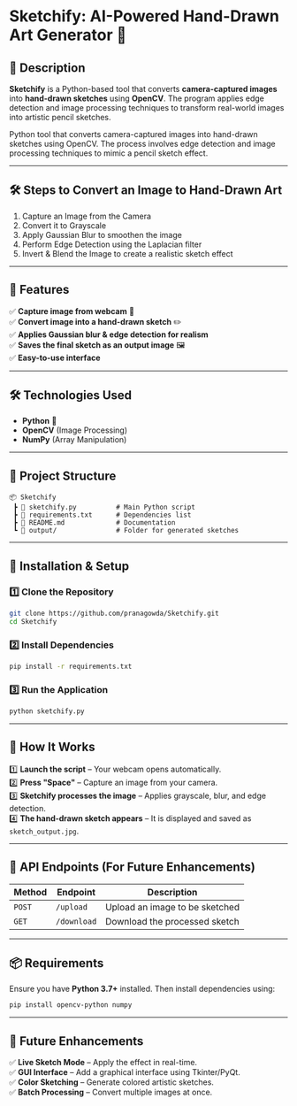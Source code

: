 # **Sketchify: AI-Powered Hand-Drawn Art Generator** 🎨  

## **📌 Description**  
**Sketchify** is a Python-based tool that converts **camera-captured images** into **hand-drawn sketches** using **OpenCV**. The program applies edge detection and image processing techniques to transform real-world images into artistic pencil sketches.  


Python tool that converts camera-captured images into hand-drawn sketches using OpenCV. The process involves edge detection and image processing techniques to mimic a pencil sketch effect.

---
## **🛠 Steps to Convert an Image to Hand-Drawn Art**
1. Capture an Image from the Camera
2. Convert it to Grayscale
3. Apply Gaussian Blur to smoothen the image
4. Perform Edge Detection using the Laplacian filter
5. Invert & Blend the Image to create a realistic sketch effect

---

## **🚀 Features**  
✅ **Capture image from webcam** 📸  
✅ **Convert image into a hand-drawn sketch** ✏️  
✅ **Applies Gaussian blur & edge detection for realism**  
✅ **Saves the final sketch as an output image** 🖼️  
✅ **Easy-to-use interface**  

---

## **🛠 Technologies Used**  
- **Python** 🐍  
- **OpenCV** (Image Processing)  
- **NumPy** (Array Manipulation)  

---

## **📂 Project Structure**  
```
📦 Sketchify
 ┣ 📜 sketchify.py          # Main Python script
 ┣ 📜 requirements.txt      # Dependencies list
 ┣ 📜 README.md             # Documentation
 ┗ 📂 output/               # Folder for generated sketches
```

---

## **🔧 Installation & Setup**  

### **1️⃣ Clone the Repository**  
```bash
git clone https://github.com/pranagowda/Sketchify.git
cd Sketchify
```

### **2️⃣ Install Dependencies**  
```bash
pip install -r requirements.txt
```

### **3️⃣ Run the Application**  
```bash
python sketchify.py
```

---

## **📜 How It Works**  

1️⃣ **Launch the script** – Your webcam opens automatically.  
2️⃣ **Press "Space"** – Capture an image from your camera.  
3️⃣ **Sketchify processes the image** – Applies grayscale, blur, and edge detection.  
4️⃣ **The hand-drawn sketch appears** – It is displayed and saved as `sketch_output.jpg`.  

---

## **🔗 API Endpoints (For Future Enhancements)**  
| **Method** | **Endpoint**       | **Description**                  |  
|------------|--------------------|----------------------------------|  
| `POST`     | `/upload`          | Upload an image to be sketched  |  
| `GET`      | `/download`        | Download the processed sketch   |  

---

## **📦 Requirements**  
Ensure you have **Python 3.7+** installed. Then install dependencies using:  
```bash
pip install opencv-python numpy
```

---

## **🎯 Future Enhancements**  
✅ **Live Sketch Mode** – Apply the effect in real-time.  
✅ **GUI Interface** – Add a graphical interface using Tkinter/PyQt.  
✅ **Color Sketching** – Generate colored artistic sketches.  
✅ **Batch Processing** – Convert multiple images at once.  

